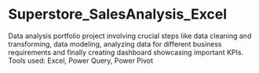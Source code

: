 # Superstore_SalesAnalysis_Excel
Data analysis portfolio project involving crucial steps like data cleaning and transforming, data modeling, analyzing data for different business requirements and finally creating dashboard showcasing important KPIs. Tools used: Excel, Power Query, Power Pivot
